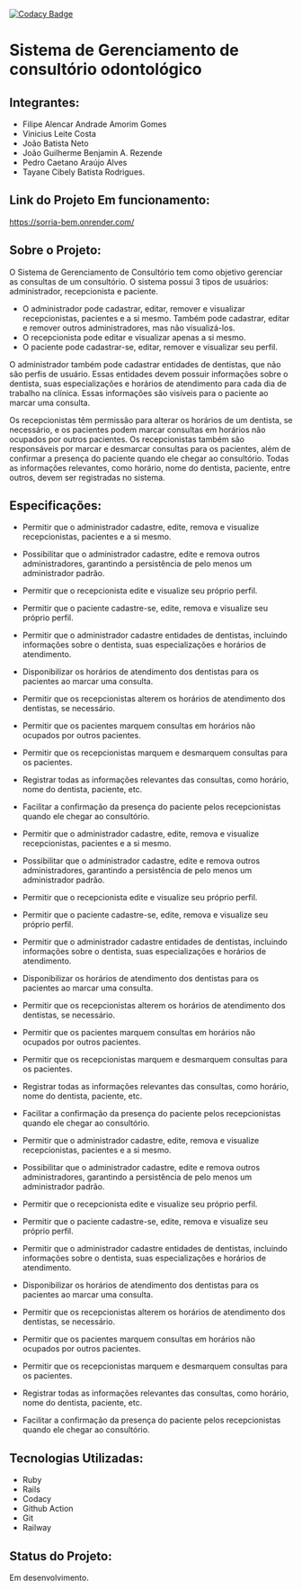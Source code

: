 [![Codacy Badge](https://app.codacy.com/project/badge/Grade/5bb16c0046a44c9fa1487213a8130c25)](https://app.codacy.com/gh/bennie10colado/SorriaBem/dashboard?utm_source=gh&utm_medium=referral&utm_content=&utm_campaign=Badge_grade)

# Sistema de Gerenciamento de consultório odontológico

## Integrantes:
- Filipe Alencar Andrade Amorim Gomes
- Vinicius Leite Costa
- João Batista Neto
- João Guilherme Benjamin A. Rezende
- Pedro Caetano Araújo Alves
- Tayane Cibely Batista Rodrigues.

## Link do Projeto Em funcionamento:
https://sorria-bem.onrender.com/

## Sobre o Projeto:
O Sistema de Gerenciamento de Consultório tem como objetivo gerenciar as consultas de um consultório. O sistema possui 3 tipos de usuários: administrador, recepcionista e paciente. 

- O administrador pode cadastrar, editar, remover e visualizar recepcionistas, pacientes e a si mesmo. Também pode cadastrar, editar e remover outros administradores, mas não visualizá-los.
- O recepcionista pode editar e visualizar apenas a si mesmo.
- O paciente pode cadastrar-se, editar, remover e visualizar seu perfil.

O administrador também pode cadastrar entidades de dentistas, que não são perfis de usuário. Essas entidades devem possuir informações sobre o dentista, suas especializações e horários de atendimento para cada dia de trabalho na clínica. Essas informações são visíveis para o paciente ao marcar uma consulta.

Os recepcionistas têm permissão para alterar os horários de um dentista, se necessário, e os pacientes podem marcar consultas em horários não ocupados por outros pacientes. Os recepcionistas também são responsáveis por marcar e desmarcar consultas para os pacientes, além de confirmar a presença do paciente quando ele chegar ao consultório. Todas as informações relevantes, como horário, nome do dentista, paciente, entre outros, devem ser registradas no sistema.


## Especificações:
- Permitir que o administrador cadastre, edite, remova e visualize recepcionistas, pacientes e a si mesmo.
- Possibilitar que o administrador cadastre, edite e remova outros administradores, garantindo a persistência de pelo menos um administrador padrão.
- Permitir que o recepcionista edite e visualize seu próprio perfil.
- Permitir que o paciente cadastre-se, edite, remova e visualize seu próprio perfil.
- Permitir que o administrador cadastre entidades de dentistas, incluindo informações sobre o dentista, suas especializações e horários de atendimento.
- Disponibilizar os horários de atendimento dos dentistas para os pacientes ao marcar uma consulta.
- Permitir que os recepcionistas alterem os horários de atendimento dos dentistas, se necessário.
- Permitir que os pacientes marquem consultas em horários não ocupados por outros pacientes.
- Permitir que os recepcionistas marquem e desmarquem consultas para os pacientes.
- Registrar todas as informações relevantes das consultas, como horário, nome do dentista, paciente, etc.
- Facilitar a confirmação da presença do paciente pelos recepcionistas quando ele chegar ao consultório.

- Permitir que o administrador cadastre, edite, remova e visualize recepcionistas, pacientes e a si mesmo.
- Possibilitar que o administrador cadastre, edite e remova outros administradores, garantindo a persistência de pelo menos um administrador padrão.
- Permitir que o recepcionista edite e visualize seu próprio perfil.
- Permitir que o paciente cadastre-se, edite, remova e visualize seu próprio perfil.
- Permitir que o administrador cadastre entidades de dentistas, incluindo informações sobre o dentista, suas especializações e horários de atendimento.
- Disponibilizar os horários de atendimento dos dentistas para os pacientes ao marcar uma consulta.
- Permitir que os recepcionistas alterem os horários de atendimento dos dentistas, se necessário.
- Permitir que os pacientes marquem consultas em horários não ocupados por outros pacientes.
- Permitir que os recepcionistas marquem e desmarquem consultas para os pacientes.
- Registrar todas as informações relevantes das consultas, como horário, nome do dentista, paciente, etc.
- Facilitar a confirmação da presença do paciente pelos recepcionistas quando ele chegar ao consultório.

- Permitir que o administrador cadastre, edite, remova e visualize recepcionistas, pacientes e a si mesmo.
- Possibilitar que o administrador cadastre, edite e remova outros administradores, garantindo a persistência de pelo menos um administrador padrão.
- Permitir que o recepcionista edite e visualize seu próprio perfil.
- Permitir que o paciente cadastre-se, edite, remova e visualize seu próprio perfil.
- Permitir que o administrador cadastre entidades de dentistas, incluindo informações sobre o dentista, suas especializações e horários de atendimento.
- Disponibilizar os horários de atendimento dos dentistas para os pacientes ao marcar uma consulta.
- Permitir que os recepcionistas alterem os horários de atendimento dos dentistas, se necessário.
- Permitir que os pacientes marquem consultas em horários não ocupados por outros pacientes.
- Permitir que os recepcionistas marquem e desmarquem consultas para os pacientes.
- Registrar todas as informações relevantes das consultas, como horário, nome do dentista, paciente, etc.
- Facilitar a confirmação da presença do paciente pelos recepcionistas quando ele chegar ao consultório.


## Tecnologias Utilizadas:
- Ruby
- Rails
- Codacy
- Github Action
- Git
- Railway

## Status do Projeto:
Em desenvolvimento.
